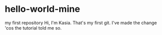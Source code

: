 # hello-world-mine
my first repository
Hi, I'm Kasia. That's my first git.
I've made the change 'cos the tutorial told me so.
